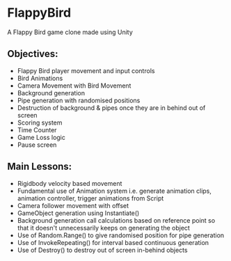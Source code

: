 # FlappyBird

A Flappy Bird game clone made using Unity

## Objectives:
- Flappy Bird player movement and input controls
- Bird Animations
- Camera Movement with Bird Movement
- Background generation
- Pipe generation with randomised positions
- Destruction of background & pipes once they are in behind out of screen
- Scoring system
- Time Counter
- Game Loss logic
- Pause screen

## Main Lessons:
- Rigidbody velocity based movement
- Fundamental use of Animation system i.e. generate animation clips, animation controller, trigger animations from Script
- Camera follower movement with offset
- GameObject generation using Instantiate()
- Background generation call calculations based on reference point so that it doesn't unnecessarily keeps on generating the object
- Use of Random.Range() to give randomised position for pipe generation
- Use of InvokeRepeating() for interval based continuous generation
- Use of Destroy() to destroy out of screen in-behind objects